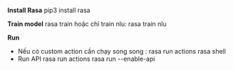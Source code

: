 **Install Rasa**
pip3 install rasa

**Train model**
rasa train
hoặc chỉ train nlu:
rasa train nlu

**Run**
- Nếu có custom action cần chạy song song :
rasa run actions
rasa shell
- Run API
rasa run actions
rasa run --enable-api




